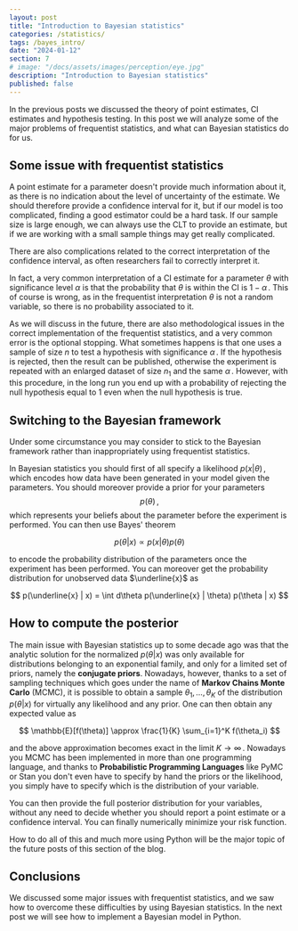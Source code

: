 ```yaml
---
layout: post
title: "Introduction to Bayesian statistics"
categories: /statistics/
tags: /bayes_intro/
date: "2024-01-12"
section: 7
# image: "/docs/assets/images/perception/eye.jpg"
description: "Introduction to Bayesian statistics"
published: false
---
```


In the previous posts we discussed the theory
of point estimates, CI estimates and
hypothesis testing.
In this post we will analyze some of the major problems of frequentist
statistics, and what can Bayesian statistics do for us.

## Some issue with frequentist statistics

A point estimate for a parameter doesn't provide much information
about it, as there is no indication about the level of uncertainty
of the estimate.
We should therefore provide a confidence interval for it, but if
our model is too complicated, finding a good estimator could be a hard task.
If our sample size is large enough, we can always use the CLT to provide an estimate,
but if we are working with a small sample things may get really complicated.

There are also complications related to the correct interpretation of the confidence
interval, as often researchers fail to correctly interpret it.

In fact, a very common interpretation of a CI estimate for a parameter $\theta$
with significance level $\alpha$ is that the probability that $\theta$ is within the CI
is $1-\alpha\,.$
This of course is wrong, as in the frequentist interpretation $\theta$ is not
a random variable, so there is no probability associated to it.

As we will discuss in the future, there are also methodological issues in the correct implementation
of the frequentist statistics, and a very common error is the optional stopping.
What sometimes happens is that one uses a sample of size $n$
to test a hypothesis with significance $\alpha\,.$
If the hypothesis is rejected, then the result can be published, otherwise
 the experiment is repeated with an enlarged dataset of size $n_1$ and
the same $\alpha\,.$
However, with this procedure, in the long run you end up with a probability
of rejecting the null hypothesis equal to 1 even when the null hypothesis is true.

## Switching to the Bayesian framework

Under some circumstance you may consider to stick to the Bayesian framework rather
than inappropriately using frequentist statistics.

In Bayesian statistics you should first of all specify
a likelihood $p(x | \theta)\,,$ which encodes how data have been generated in your model given the parameters.
You should moreover provide a prior for your parameters $$p(\theta)\,,$$ which represents your beliefs about the parameter
before the experiment is performed.
You can then use Bayes' theorem

$$
p(\theta | x) \propto p(x | \theta) p(\theta)
$$

to encode the probability distribution of the parameters once the experiment has been performed.
You can moreover get the probability distribution for unobserved data $\underline{x}$ as

$$
p(\underline{x} | x) = \int d\theta p(\underline{x} | \theta) p(\theta | x)
$$

## How to compute the posterior

The main issue with Bayesian statistics up to some decade ago was that the analytic solution for the normalized $p(\theta | x)$
was only available for distributions belonging to an exponential family, and only for a limited set of priors, namely the **conjugate priors**.
Nowadays, however, thanks to a set of sampling techniques which goes under the name of **Markov Chains Monte Carlo** (MCMC),
it is possible to obtain a sample $\theta_1,\dots,\theta_K$ of the distribution $p(\theta | x)$ for virtually any likelihood
and any prior.
One can then obtain any expected value as

$$
\mathbb{E}[f(\theta)] \approx \frac{1}{K} \sum_{i=1}^K f(\theta_i)
$$

and the above approximation becomes exact in the limit $K \rightarrow \infty\,.$
Nowadays you MCMC has been implemented in more than one programming language,
and thanks to **Probabilistic Programming Languages** like PyMC or Stan you don't even have to specify by hand the priors or the likelihood,
you simply have to specify which is the distribution of your variable.

You can then provide the full posterior distribution for your variables, without any need to decide whether you should
report a point estimate or a confidence interval.
You can finally numerically minimize your risk function.

How to do all of this and much more using Python will be the major topic of the future posts of this section of the blog.


## Conclusions

We discussed some major issues with frequentist statistics, and we saw how to overcome these difficulties
by using Bayesian statistics.
In the next post we will see how to implement a Bayesian model in Python.
